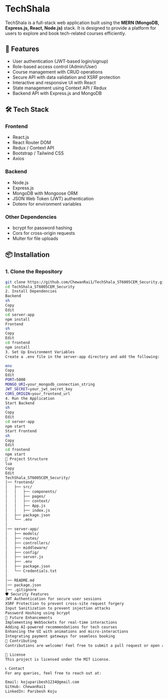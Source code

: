 # TechShala

TechShala is a full-stack web application built using the **MERN (MongoDB, Express.js, React, Node.js)** stack. It is designed to provide a platform for users to explore and book tech-related courses efficiently.

## 🚀 Features
- User authentication (JWT-based login/signup)
- Role-based access control (Admin/User)
- Course management with CRUD operations
- Secure API with data validation and XSRF protection
- Interactive and responsive UI with React
- State management using Context API / Redux
- Backend API with Express.js and MongoDB

## 🛠 Tech Stack
### **Frontend**
- React.js
- React Router DOM
- Redux / Context API
- Bootstrap / Tailwind CSS
- Axios

### **Backend**
- Node.js
- Express.js
- MongoDB with Mongoose ORM
- JSON Web Token (JWT) authentication
- Dotenv for environment variables

### **Other Dependencies**
- bcrypt for password hashing
- Cors for cross-origin requests
- Multer for file uploads

## 📦 Installation

### **1. Clone the Repository**
```sh
git clone https://github.com/ChewanRai1/TechShala_ST6005CEM_Security.git
cd TechShala_ST6005CEM_Security
2. Install Dependencies
Backend
sh
Copy
Edit
cd server-app
npm install
Frontend
sh
Copy
Edit
cd frontend
npm install
3. Set Up Environment Variables
Create a .env file in the server-app directory and add the following:

env
Copy
Edit
PORT=5000
MONGO_URI=your_mongodb_connection_string
JWT_SECRET=your_jwt_secret_key
CORS_ORIGIN=your_frontend_url
4. Run the Application
Start Backend
sh
Copy
Edit
cd server-app
npm start
Start Frontend
sh
Copy
Edit
cd frontend
npm start
📂 Project Structure
lua
Copy
Edit
TechShala_ST6005CEM_Security/
│── frontend/
│   ├── src/
│   │   ├── components/
│   │   ├── pages/
│   │   ├── context/
│   │   ├── App.js
│   │   ├── index.js
│   ├── package.json
│   └── .env
│
│── server-app/
│   ├── models/
│   ├── routes/
│   ├── controllers/
│   ├── middleware/
│   ├── config/
│   ├── server.js
│   ├── .env
│   ├── package.json
│   └── Credentials.txt
│
│── README.md
│── package.json
│── .gitignore
🛡 Security Features
JWT Authentication for secure user sessions
XSRF Protection to prevent cross-site request forgery
Input Sanitization to prevent injection attacks
Password Hashing using bcrypt
📌 Future Enhancements
Implementing WebSockets for real-time interactions
Adding AI-powered recommendations for tech courses
Enhancing the UI with animations and micro-interactions
Integrating payment gateways for seamless booking
🤝 Contributing
Contributions are welcome! Feel free to submit a pull request or open an issue for discussion.

📜 License
This project is licensed under the MIT License.

📞 Contact
For any queries, feel free to reach out at:

Email: kojuparibesh1234@gmail.com
GitHub: ChewanRai1
LinkedIn: Paribesh Koju
